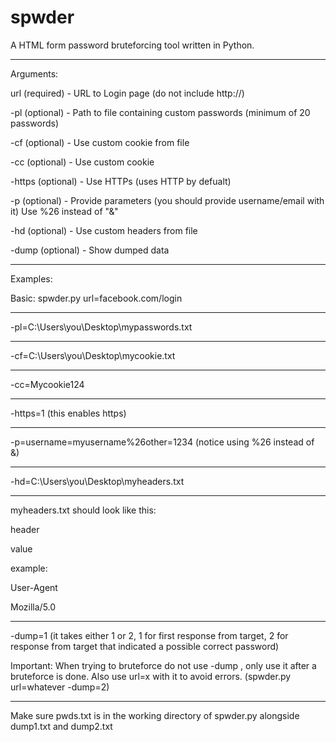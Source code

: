 # spwder
A HTML form password bruteforcing tool written in Python.
 
------------------------------------------------------------ 
Arguments:
 
url (required)   -   URL to Login page (do not include http://) 
 
-pl (optional)   -   Path to file containing custom passwords (minimum of 20 passwords)
 
-cf (optional)   -   Use custom cookie from file
 
-cc (optional)   -   Use custom cookie  
 
-https (optional) -  Use HTTPs (uses HTTP by defualt)
 
-p (optional)    -   Provide parameters (you should provide username/email with it) Use %26 instead of "&"
 
-hd (optional)   -   Use custom headers from file 
 
-dump (optional) -   Show dumped data 
 
 
------------------------------------------------------------ 
Examples:
 
Basic: spwder.py url=facebook.com/login 
*********
-pl=C:\Users\you\Desktop\mypasswords.txt 
*********
-cf=C:\Users\you\Desktop\mycookie.txt
*********
-cc=Mycookie124
*********
-https=1    (this enables https)
*********
-p=username=myusername%26other=1234   (notice using %26 instead of &)
*********
-hd=C:\Users\you\Desktop\myheaders.txt 
*********
myheaders.txt should look like this:

header

value 

example: 

User-Agent

Mozilla/5.0 
 
 
 
*********
-dump=1    (it takes either 1 or 2, 1 for first response from target, 2 for response from target that indicated a possible correct password) 
 
Important: When trying to bruteforce do not use -dump , only use it after a bruteforce is done. Also use url=x with it to avoid errors. (spwder.py url=whatever -dump=2) 
*********
Make sure pwds.txt is in the working directory of spwder.py alongside dump1.txt and dump2.txt

